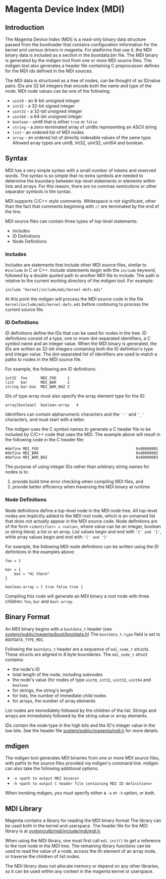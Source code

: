 # Magenta Device Index (MDI)

## Introduction

The Magenta Device Index (MDI) is a read-only binary data structure passed from the bootloader
that contains configuration information for the kernel and various drivers in magenta.
For platforms that use it, the MDI binary data is included as a section in the bootdata.bin file.
The MDI binary is generated by the mdigen tool from one or more MDI source files.
The mdigen tool also generates a header file containing C preprocessor defines for the MDI ids
defined in the MDI sources.

The MDI data is structured as a tree of nodes, can be thought of as ID/value pairs.
IDs are 32 bit integers that encode both the name and type of the node.
MDI node values can be one of the following:

 * `uint8` - an 8-bit unsigned integer
 * `int32` - a 32-bit signed integer
 * `uint32` - a 32-bit unsigned integer
 * `uint64` - a 64-bit unsigned integer
 * `boolean` -  uint8 that is either `true` or `false`
 * `string` - a zero-terminated array of uint8s representing an ASCII string
 * `list` - an ordered list of MDI nodes
 * `array` - an ordered list of directly indexable values of the same type.
   Allowed array types are uint8, int32, uint32, uint64 and boolean.

## Syntax

MDI has a very simple syntax with a small number of tokens and reserved words.
The syntax is so simple that no extra symbols are needed to determine the boundary between
top-level statements or elements within lists and arrays.
For this reason, there are no commas semicolons or other separator symbols in the syntax.

MDI supports C/C++ style comments. Whitespace is not significant,
other than the fact that comments beginning with `//` are terminated by the end of the line.

MDI source files can contain three types of top-level statements:
 * Includes
 * ID Definitions
 * Node Definitions

### Includes

Includes are statements that include other MDI source files, similar to `#include` in C or C++.
Include statements begin with the `include` keyword, followed by a double quoted path to another
MDI file to include. The path is relative to the current working directory of the mdigen tool.
For example:

`include "kernel/include/mdi/kernel-defs.mdi"`

At this point the mdigen will process the MDI source code in the file
`kernel/include/mdi/kernel-defs.mdi` before continuing to process the current source file.

### ID Definitions

ID definitions define the IDs that can be used for nodes in the tree.
ID definitions consist of a type, one or more dot-separated identifiers, a C symbol name and an integer value.
When the MDI binary is generated, the IDs are written as 32-bit integers containing both the
ID definition's type and integer value.
The dot-separated list of identifiers are used to match a paths to nodes in the MDI source file.

For example, the following are ID definitions:

```
int32  foo      MDI_FOO     1
list   bar      MDI_BAR     2
string bar.baz  MDI_BAR_BAZ 3
```

IDs of type array must also specify the array element type for the ID:

```
array[boolean]  boolean-array   4
```

Identifiers can contain alphanumeric characters and the `'-'` and `'_'` characters,
and must start with a letter.

The mdigen uses the C symbol names to generate a C header file to be included by C/C++ code that
uses the MDI. The example above will result in the following code in the C header file:

```
#define MDI_FOO                                            0x00800001
#define MDI_BAR                                            0x08000002
#define MDI_BAR_BAZ                                        0x09000003
```

The purpose of using integer IDs rather than arbitrary string names for nodes is to:
 1. provide build time error checking when compiling MDI files, and
 2. provide better efficiency when traversing the MDI binary at runtime

### Node Definitions

Node definitions define a top-level node in the MDI node tree.
All top-level nodes are implicitly added to the MDI root node,
which is an unnamed list that does not actually appear in the MDI source code.
Node definitions are of the form `<identifier> = <value>`,
where value can be an integer, boolean or string literal, a list or an array.
List values begin and end with `'{' and '}'`, while array values begin and end with `'[' and ']'`

For example, the following MDI node definitions can be written using the ID definitions
in the examples above:

```
foo = 1

bar = {
    baz = "Hi there"
}

boolean-array = [ true false true ]
```

Compiling this code will generate an MDI binary a root node with three children: `foo`, `bar`
and `bool-array`.

## Binary Format

An MDI binary begins with a `bootdata_t` header
(see [system/public/magenta/boot/bootdata.h](../system/public/magenta/boot/bootdata.h))
The `bootdata_t.type` field is set to `BOOTDATA_TYPE_MDI`.

Following the `bootdata_t` header are a sequence of `mdi_node_t` structs.
These structs are aligned to 8 byte boundaries.
The `mdi_node_t` struct contains:

 * the node's ID
 * total length of the node, including subnodes
 * the node's value (for nodes of type `uint8`, `int32`, `uint32`, `uint64` and `boolean`
 * for strings, the string's length
 * for lists, the number of immediate child nodes
 * for arrays, the number of array elements

List nodes are immediately followed by the children of the list. Strings and arrays are
immediately followed by the string value or array elements.

IDs contain the node type in the high bits and the ID's integer value in the low bits.
See the header file [system/public/magenta/mdi.h](../system/public/magenta/mdi.h) for more details.

## mdigen

The mdigen tool generates MDI binaries from one or more MDI source files,
with paths to the source files provided via mdigen's command line.
mdigen can also take the following additional options:

 * `-o <path to output MDI binary>`
 * `-h <path to output C header file containing MDI ID definitions>`

When invoking mdigen, you must specify either a `-o` or `-h` option, or both.

## MDI Library

Magenta contains a library for reading the MDI binary format
 The library can be used both in the kernel and userspace.
The header file for the MDI library is at
[system/ulib/mdi/include/mdi/mdi.h](../system/ulib/mdi/include/mdi/mdi.h).

When using the MDI library, one must first call `mdi_init()` to get a reference
to the root node in the MDI tree. The remaining library functions can be used to read
the value of a node, access the ith element of an array node,
or traverse the children of list nodes.

The MDI library does not allocate memory or depend on any other libraries,
so it can be used within any context in the magenta kernel or userspace.
